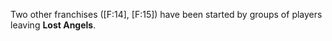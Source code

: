 Two other franchises ([F:14], [F:15]) have been started by groups of players leaving **Lost Angels**.

